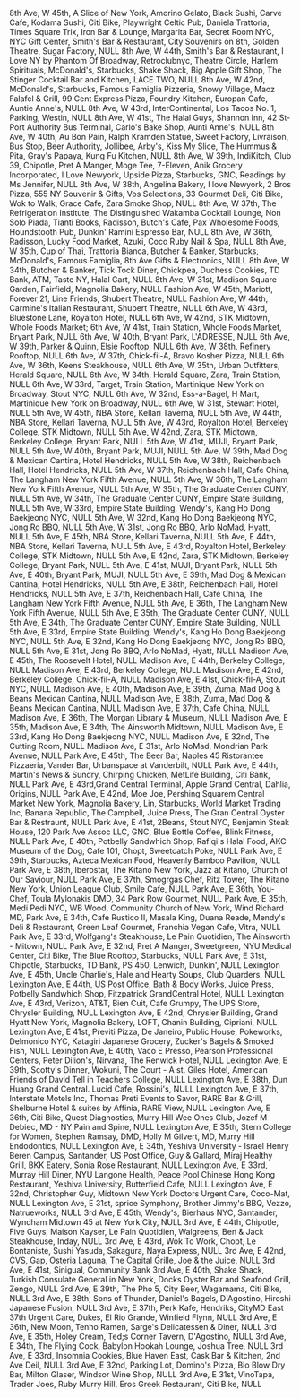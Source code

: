 8th Ave, W 45th, A Slice of New York, Amorino Gelato, Black Sushi, Carve Cafe, Kodama Sushi, Citi Bike, Playwright Celtic Pub, Daniela Trattoria, Times Square Trix, Iron Bar & Lounge, Margarita Bar, Secret Room NYC, NYC Gift Center, Smith's Bar & Restaurant, City Souvenirs on 8th, Golden Theatre, Sugar Factory, NULL
8th Ave, W 44th, Smith's Bar & Restaurant, I Love NY by Phantom Of Broadway, Retroclubnyc, Theatre Circle, Harlem Spirituals, McDonald's, Starbucks, Shake Shack, Big Apple Gift Shop, The Stinger Cocktail Bar and Kitchen, LACE TWO, NULL
8th Ave, W 42nd, McDonald's, Starbucks, Famous Famiglia Pizzeria, Snowy Village, Maoz Falafel & Grill, 99 Cent Express Pizza, Foundry Kitchen, Europan Cafe, Auntie Anne's, NULL
8th Ave, W 43rd, InterContinental, Los Tacos No. 1, Parking, Westin, NULL
8th Ave, W 41st, The Halal Guys, Shannon Inn, 42 St-Port Authority Bus Terminal, Carlo's Bake Shop, Aunti Anne's, NULL
8th Ave, W 40th, Au Bon Pain, Ralph Kramden Statue, Sweet Factory, Livraison, Bus Stop, Beer Authority, Jollibee, Arby's, Kiss My Slice, The Hummus & Pita, Gray's Papaya, Kung Fu Kitchen, NULL
8th Ave, W 39th, IndiKitch, Club 39, Chipotle, Pret A Manger, Moge Tee, 7-Eleven, Anik Grocery Incorporated, I Love Newyork, Upside Pizza, Starbucks, GNC, Readings by Ms Jennifer, NULL
8th Ave, W 38th, Angelina Bakery, I love Newyork, 2 Bros Pizza, 555 NY Souvenir & Gifts, Vos Selections, 33 Gourmet Deli, Citi Bike, Wok to Walk, Grace Cafe, Zara Smoke Shop, NULL
8th Ave, W 37th, The Refrigeration Institute, The Distinguished Wakamba Cocktail Lounge, Non Solo Piada, Tianti Books, Radisson, Butch's Cafe, Pax Wholesome Foods, Houndstooth Pub, Dunkin' Ramini Espresso Bar, NULL
8th Ave, W 36th, Radisson, Lucky Food Market, Azuki, Coco Ruby Nail & Spa, NULL
8th Ave, W 35th, Cup of Thai, Trattoria Bianca, Butcher & Banker, Starbucks, McDonald's, Famous Famiglia, 8th Ave Gifts & Electronics, NULL
8th Ave, W 34th, Butcher & Banker, Tick Tock Diner, Chickpea, Duchess Cookies, TD Bank, ATM, Taste NY, Halal Cart, NULL
8th Ave, W 31st, Madison Square Garden, Fairfield, Magnolia Bakery, NULL
Fashion Ave, W 45th, Mariott, Forever 21, Line Friends, Shubert Theatre, NULL
Fashion Ave, W 44th, Carmine's Italian Restaurant, Shubert Theatre, NULL
6th Ave, W 43rd, Bluestone Lane, Royalton Hotel, NULL
6th Ave, W 42nd, STK Midtown, Whole Foods Market;
6th Ave, W 41st, Train Station, Whole Foods Market, Bryant Park, NULL
6th Ave, W 40th, Bryant Park, L'ADRESSE, NULL
6th Ave, W 39th, Parker & Quinn, Elsie Rooftop, NULL
6th Ave, W 38th,  Refinery Rooftop, NULL
6th Ave, W 37th, Chick-fil-A, Bravo Kosher Pizza, NULL
6th Ave, W 36th, Keens Steakhouse, NULL
6th Ave, W 35th, Urban Outfitters, Herald Square, NULL
6th Ave, W 34th, Herald Square, Zara, Train Station, NULL
6th Ave, W 33rd, Target, Train Station, Martinique New York on Broadway, Stout NYC, NULL
6th Ave, W 32nd, Ess-a-Bagel, H Mart, Martinique New York on Broadway, NULL
6th Ave, W 31st, Stewart Hotel, NULL
5th Ave, W 45th, NBA Store, Kellari Taverna, NULL
5th Ave, W 44th, NBA Store, Kellari Taverna, NULL
5th Ave, W 43rd, Royalton Hotel, Berkeley College, STK Midtown, NULL
5th Ave, W 42nd, Zara, STK Midtown, Berkeley College, Bryant Park, NULL
5th Ave, W 41st, MUJI, Bryant Park, NULL
5th Ave, W 40th, Bryant Park, MUJI, NULL
5th Ave, W 39th, Mad Dog & Mexican Cantina, Hotel Hendricks, NULL
5th Ave, W 38th,  Reichenbach Hall, Hotel Hendricks, NULL
5th Ave, W 37th, Reichenbach Hall, Cafe China, The Langham New York Fifth Avenue, NULL
5th Ave, W 36th, The Langham New York Fifth Avenue, NULL
5th Ave, W 35th, The Graduate Center CUNY, NULL
5th Ave, W 34th, The Graduate Center CUNY, Empire State Building, NULL
5th Ave, W 33rd, Empire State Building, Wendy's, Kang Ho Dong Baekjeong NYC, NULL
5th Ave, W 32nd, Kang Ho Dong Baekjeong NYC, Jong Ro BBQ, NULL
5th Ave, W 31st, Jong Ro BBQ, Arlo NoMad, Hyatt, NULL
5th Ave, E 45th, NBA Store, Kellari Taverna, NULL
5th Ave, E 44th, NBA Store, Kellari Taverna, NULL
5th Ave, E 43rd, Royalton Hotel, Berkeley College, STK Midtown, NULL
5th Ave, E 42nd, Zara, STK Midtown, Berkeley College, Bryant Park, NULL
5th Ave, E 41st, MUJI, Bryant Park, NULL
5th Ave, E 40th, Bryant Park, MUJI, NULL
5th Ave, E 39th, Mad Dog & Mexican Cantina, Hotel Hendricks, NULL
5th Ave, E 38th,  Reichenbach Hall, Hotel Hendricks, NULL
5th Ave, E 37th, Reichenbach Hall, Cafe China, The Langham New York Fifth Avenue, NULL
5th Ave, E 36th, The Langham New York Fifth Avenue, NULL
5th Ave, E 35th, The Graduate Center CUNY, NULL
5th Ave, E 34th, The Graduate Center CUNY, Empire State Building, NULL
5th Ave, E 33rd, Empire State Building, Wendy's, Kang Ho Dong Baekjeong NYC, NULL
5th Ave, E 32nd, Kang Ho Dong Baekjeong NYC, Jong Ro BBQ, NULL
5th Ave, E 31st, Jong Ro BBQ, Arlo NoMad, Hyatt, NULL
Madison Ave, E 45th, The Roosevelt Hotel, NULL
Madison Ave, E 44th, Berkeley College, NULL
Madison Ave, E 43rd, Berkeley College, NULL
Madison Ave, E 42nd, Berkeley College, Chick-fil-A, NULL
Madison Ave, E 41st, Chick-fil-A, Stout NYC, NULL
Madison Ave, E 40th,
Madison Ave, E 39th, Zuma, Mad Dog & Beans Mexican Cantina, NULL
Madison Ave, E 38th,  Zuma, Mad Dog & Beans Mexican Cantina, NULL
Madison Ave, E 37th, Cafe China, NULL
Madison Ave, E 36th, The Morgan Library & Museum, NULL
Madison Ave, E 35th,
Madison Ave, E 34th, The Ainsworth Midtown, NULL
Madison Ave, E 33rd, Kang Ho Dong Baekjeong NYC, NULL
Madison Ave, E 32nd, The Cutting Room, NULL
Madison Ave, E 31st, Arlo NoMad, Mondrian Park Avenue, NULL
Park Ave, E 45th, The Beer Bar, Naples 45 Ristorantee Pizzaeria, Vander Bar, Urbanspace at Vanderbilt, NULL
Park Ave, E 44th, Martin's News & Sundry, Chirping Chicken, MetLife Building, Citi Bank, NULL
Park Ave, E 43rd,Grand Central Terminal, Apple Grand Central, Dahlia, Origins, NULL
Park Ave, E 42nd, Moe Joe, Pershing Squarem Central Market New York, Magnolia Bakery, Lin, Starbucks, World Market Trading Inc, Banana Republic, The Campbell, Juice Press, The Gran Central Oyster Bar & Restraunt, NULL
Park Ave, E 41st, 2Beans, Stout NYC, Benjamin Steak House, 120 Park Ave Assoc LLC, GNC, Blue Bottle Coffee, Blink Fitness, NULL
Park Ave, E 40th, Potbelly Sandwhich Shop, Rafiqi's Halal Food, AKC Museum of the Dog, Cafe 101, Chopt, Sweetcatch Poke, NULL
Park Ave, E 39th, Starbucks, Azteca Mexican Food, Heavenly Bamboo Pavilion, NULL
Park Ave, E 38th, Iberostar, The Kitano New York, Jazz at Kitano, Church of Our Saviour, NULL
Park Ave, E 37th, Smogrgas Chef, Ritz Tower, The Kitano New York, Union League Club, Smile Cafe, NULL
Park Ave, E 36th, You-Chef, Toula Mylonakis DMD, 34 Park Row Gourmet, NULL
Park Ave, E 35th, Medi Pedi NYC, WB Wood, Community Church of New York, Wind Richard MD,
Park Ave, E 34th, Cafe Rustico II, Masala King, Duana Reade, Mendy's Deli & Restaurant, Green Leaf Gourmet, Franchia Vegan Cafe, Vitra, NULL
Park Ave, E 33rd, Wolfgang's Steakhouse, Le Pain Quotidien, The Ainsworth - Mitown, NULL
Park Ave, E 32nd, Pret A Manger, Sweetgreen, NYU Medical Center, Citi Bike, The Blue Rooftop, Starbucks, NULL
Park Ave, E 31st, Chipotle, Starbucks, TD Bank, PS 450, Lenwich, Dunkin', NULL
Lexington Ave, E 45th, Uncle Charlie's, Hale and Hearty Soups, Club Quarders, NULL
Lexington Ave, E 44th, US Post Office, Bath & Body Works, Juice Press, Potbelly Sandwhich Shop, Fitzpatrick GrandCentral Hotel, NULL
Lexington Ave, E 43rd, Verizon, AT&T, Bien Cuit, Cafe Grumpy, The UPS Store, Chrysler Building, NULL
Lexington Ave, E 42nd, Chrysler Building, Grand Hyatt New York, Magnolia Bakery, LOFT, Chanin Building, Cipriani, NULL
Lexington Ave, E 41st, Previti Pizza, De Janeiro, Public House, Pokeworks, Delmonico NYC, Katagiri Japanese Grocery, Zucker's Bagels & Smoked Fish, NULL
Lexington Ave, E 40th, Vaco E Presso, Pearson Professional Centers, Peter Dilion's, Nirvana, The Renwick Hotel, NULL
Lexington Ave, E 39th, Scotty's Dinner, Wokuni, The Court - A st. Giles Hotel, American Friends of David Tell in Teachers College, NULL
Lexington Ave, E 38th, Dun Huang Grand Central. Lucid Cafe, Rossini's, NULL
Lexington Ave, E 37th, Interstate Motels Inc, Thomas Preti Events to Savor, RARE Bar & Grill, Shelburne Hotel & suites by Affinia, RARE View, NULL
Lexington Ave, E 36th, Citi Bike, Quest Diagnostics, Murry Hill Wee Ones Club, Jozef M Debiec, MD - NY Pain and Spine, NULL
Lexington Ave, E 35th, Stern College for Women, Stephen Ramsay, DMD, Holly M Gilvert, MD, Murry Hill Endodontics, NULL
Lexington Ave, E 34th, Yeshiva University - Israel Henry Beren Campus, Santander, US Post Office, Guy & Gallard, Miraj Healthy Grill, BKK Eatery, Sonia Rose Restaurant, NULL
Lexington Ave, E 33rd, Murray Hill Diner, NYU Langone Health, Peace Pool Chinese Hong Kong Restaurant, Yeshiva University, Butterfield Cafe, NULL
Lexington Ave, E 32nd, Christopher Guy, Midtown New York Doctors Urgent Care, Coco-Mat, NULL
Lexington Ave, E 31st, sprice Symphony, Brother Jimmy's BBQ, Vezzo, Natrueworks, NULL
3rd Ave, E 45th, Wendy's, Bierhaus NYC, Santander, Wyndham Midtown 45 at New York City, NULL
3rd Ave, E 44th, Chipotle, Five Guys, Maison Kayser, Le Pain Quotidien, Walgreens, Ben & Jack Steakhouse, Inday, NULL
3rd Ave, E 43rd, Wok To Work, Chopt, Le Bontaniste, Sushi Yasuda, Sakagura, Naya Express, NULL
3rd Ave, E 42nd, CVS, Gap, Osteria Laguna, The Capital Grille, Joe & the Juice, NULL
3rd Ave, E 41st, Sinigual, Community Bank
3rd Ave, E 40th, Shake Shack, Turkish Consulate General in New York, Docks Oyster Bar and Seafood Grill, Zengo, NULL
3rd Ave, E 39th, The Pho 5, City Beer, Wagamama, Citi Bike, NULL
3rd Ave, E 38th, Sons of Thunder, Daniel's Bagels, D'Agostino, Hiroshi Japanese Fusion, NULL
3rd Ave, E 37th, Perk Kafe, Hendriks, CityMD East 37th Urgent Care, Dukes, El Rio Grande, Winfield Flynn, NULL
3rd Ave, E 36th, New Moon, Tenho Ramen, Sarge's Delicatessen & Diner, NULL
3rd Ave, E 35th, Holey Cream, Ted;s Corner Tavern, D'Agostino, NULL
3rd Ave, E 34th, The Flying Cock, Babylon Hookah Lounge, Joshua Tree, NULL
3rd Ave, E 33rd, Insomnia Cookies, Blue Haven East, Cask Bar & Kitchen, 2nd Ave Deil, NULL
3rd Ave, E 32nd, Parking Lot, Domino's Pizza, Blo Blow Dry Bar, Milton Glaser, Windsor Wine Shop, NULL
3rd Ave, E 31st, VinoTapa, Trader Joes, Ruby Murry Hill, Eros Greek Restaurant, Citi Bike, NULL
